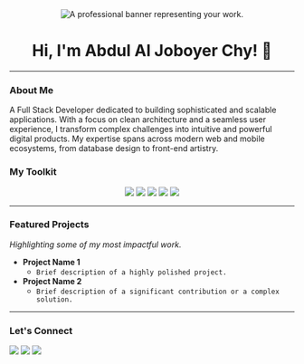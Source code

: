 <div align="center">
  <img src="https://encrypted-tbn0.gstatic.com/images?q=tbn:ANd9GcRBC8QVthoIwRZsPwZ9jgjzr1oKj_32hB4Hmw&s" alt="A professional banner representing your work." />
</div>

<div align="center">
  <h1>Hi, I'm Abdul Al Joboyer Chy! 👋</h1>
</div>

---

### About Me

A Full Stack Developer dedicated to building sophisticated and scalable applications. With a focus on clean architecture and a seamless user experience, I transform complex challenges into intuitive and powerful digital products. My expertise spans across modern web and mobile ecosystems, from database design to front-end artistry.

### My Toolkit

<p align="center">
  <img src="https://img.shields.io/badge/-React-61DAFB?logo=react&logoColor=white&style=for-the-badge" />
  <img src="https://img.shields.io/badge/-Node.js-339933?logo=nodedotjs&logoColor=white&style=for-the-badge" />
  <img src="https://img.shields.io/badge/-MongoDB-47A248?logo=mongodb&logoColor=white&style=for-the-badge" />
  <img src="https://img.shields.io/badge/-TypeScript-3178C6?logo=typescript&logoColor=white&style=for-the-badge" />
  <img src="https://img.shields.io/badge/-Flutter-02569B?logo=flutter&logoColor=white&style=for-the-badge" />
</p>

---

### Featured Projects
_Highlighting some of my most impactful work._

* **Project Name 1**
    * `Brief description of a highly polished project.`
* **Project Name 2**
    * `Brief description of a significant contribution or a complex solution.`

---

### Let's Connect

[<img src="https://img.shields.io/badge/-LinkedIn-0077B5?logo=linkedin&logoColor=white&style=for-the-badge" />](https://www.linkedin.com/in/abdul-al-joboyer-chy/)
[<img src="https://img.shields.io/badge/-Portfolio-000000?logo=wordpress&logoColor=white&style=for-the-badge" />](https://your-portfolio-url.com)
[<img src="https://img.shields.io/badge/-Email-D14836?logo=gmail&logoColor=white&style=for-the-badge" />](mailto:aljoboyer@gmail.com)
